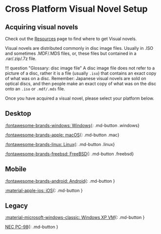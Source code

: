 # Cross Platform Visual Novel Setup   

<h2> Acquiring visual novels </h2>

Check out the [Resources](/resources/#the-following-may-be-nsfw) page to find where to get Visual novels.

Visual novels are distributed commonly in disc image files. Usually in .ISO and sometimes .MDF/.MDS files, or, these files but contained in a .rar/.zip/.7z file.

!!! question "Glossary: disc image file"
	A disc image file does not refer to a picture of a disc, rather it is a file (usually `.iso`) that contains an exact copy of what was on a disc. Remember: Japanese visual novels are sold on optical discs, and then people make an exact copy of what was on the disc onto an `.iso` or `.mdf/.mds` file.

Once you have acquired a visual novel, please select your platform below.  

<h2>Desktop</h2>  

[:fontawesome-brands-windows: Windows](/vn-win){: .md-button .windows}

[:fontawesome-brands-apple: macOS](/vn-mac){: .md-button .mac}	

[:fontawesome-brands-linux: Linux](/vn-linux){: .md-button .linux}  

[:fontawesome-brands-freebsd: FreeBSD](/vn-bsd){: .md-button .freebsd}

<h2>Mobile</h2>  

[:fontawesome-brands-android: Android](/vn-android){: .md-button } 	

[:material-apple-ios: iOS](/vn-ios){: .md-button }  

<h2>Legacy</h2>  

[:material-microsoft-windows-classic: Windows XP VM](/vn-winxp){: .md-button } 

[NEC PC-98](/vn-pc98){: .md-button }

 




